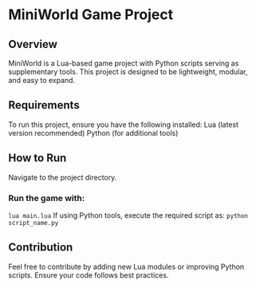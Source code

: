 # MiniWorld Game Project

## Overview
MiniWorld is a Lua-based game project with Python scripts serving as supplementary tools. This project is designed to be lightweight, modular, and easy to expand.

## Requirements
To run this project, ensure you have the following installed:
Lua (latest version recommended)
Python (for additional tools)

## How to Run
Navigate to the project directory.

### Run the game with:
```lua main.lua```
If using Python tools, execute the required script as:
```python script_name.py```

## Contribution
Feel free to contribute by adding new Lua modules or improving Python scripts. Ensure your code follows best practices.
